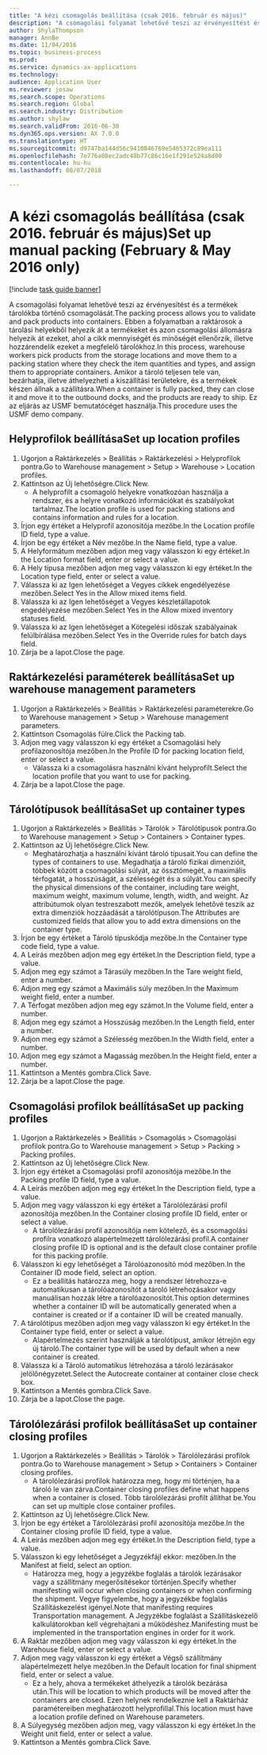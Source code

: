 ```yaml
--- 
title: "A kézi csomagolás beállítása (csak 2016. február és május)"
description: "A csomagolási folyamat lehetővé teszi az érvényesítést és a termékek tárolókba történő csomagolását."
author: ShylaThompson
manager: AnnBe
ms.date: 11/04/2016
ms.topic: business-process
ms.prod: 
ms.service: dynamics-ax-applications
ms.technology: 
audience: Application User
ms.reviewer: josaw
ms.search.scope: Operations
ms.search.region: Global
ms.search.industry: Distribution
ms.author: shylaw
ms.search.validFrom: 2016-06-30
ms.dyn365.ops.version: AX 7.0.0
ms.translationtype: HT
ms.sourcegitcommit: d9747ba144d56c9410846769e5465372c89ea111
ms.openlocfilehash: 7e776a08ec2adc48b77c86c16e1f291e524a8d00
ms.contentlocale: hu-hu
ms.lasthandoff: 08/07/2018

---
```

# <a name="set-up-manual-packing-february--may-2016-only"></a><span data-ttu-id="1d284-103">A kézi csomagolás beállítása (csak 2016. február és május)</span><span class="sxs-lookup"><span data-stu-id="1d284-103">Set up manual packing (February & May 2016 only)</span></span>

[!include [task guide banner](../../includes/task-guide-banner.md)]

<span data-ttu-id="1d284-104">A csomagolási folyamat lehetővé teszi az érvényesítést és a termékek tárolókba történő csomagolását.</span><span class="sxs-lookup"><span data-stu-id="1d284-104">The packing process allows you to validate and pack products into containers.</span></span> <span data-ttu-id="1d284-105">Ebben a folyamatban a raktárosok a tárolási helyekből helyezik át a termékeket és azon csomagolási állomásra helyezik át ezeket, ahol a cikk mennyiségét és minőségét ellenőrzik, illetve hozzárendelik ezeket a megfelelő tárolókhoz.</span><span class="sxs-lookup"><span data-stu-id="1d284-105">In this process, warehouse workers pick products from the storage locations and move them to a packing station where they check the item quantities and types, and assign them to appropriate containers.</span></span> <span data-ttu-id="1d284-106">Amikor a tároló teljesen tele van, bezárhatja, illetve áthelyezheti a kiszállítási területekre, és a termékek készen állnak a szállításra.</span><span class="sxs-lookup"><span data-stu-id="1d284-106">When a container is fully packed, they can close it and move it to the outbound docks, and the products are ready to ship.</span></span> <span data-ttu-id="1d284-107">Ez az eljárás az USMF bemutatócéget használja.</span><span class="sxs-lookup"><span data-stu-id="1d284-107">This procedure uses the USMF demo company.</span></span>


## <a name="set-up-location-profiles"></a><span data-ttu-id="1d284-108">Helyprofilok beállítása</span><span class="sxs-lookup"><span data-stu-id="1d284-108">Set up location profiles</span></span>
1. <span data-ttu-id="1d284-109">Ugorjon a Raktárkezelés > Beállítás > Raktárkezelési > Helyprofilok pontra.</span><span class="sxs-lookup"><span data-stu-id="1d284-109">Go to Warehouse management > Setup > Warehouse > Location profiles.</span></span>
2. <span data-ttu-id="1d284-110">Kattintson az Új lehetőségre.</span><span class="sxs-lookup"><span data-stu-id="1d284-110">Click New.</span></span>
    * <span data-ttu-id="1d284-111">A helyprofilt a csomagoló helyekre vonatkozóan használja a rendszer, és a helyre vonatkozó információkat és szabályokat tartalmaz.</span><span class="sxs-lookup"><span data-stu-id="1d284-111">The location profile is used for packing stations and contains information and rules for a location.</span></span>  
3. <span data-ttu-id="1d284-112">Írjon egy értéket a Helyprofil azonosítója mezőbe.</span><span class="sxs-lookup"><span data-stu-id="1d284-112">In the Location profile ID field, type a value.</span></span>
4. <span data-ttu-id="1d284-113">Írjon be egy értéket a Név mezőbe.</span><span class="sxs-lookup"><span data-stu-id="1d284-113">In the Name field, type a value.</span></span>
5. <span data-ttu-id="1d284-114">A Helyformátum mezőben adjon meg vagy válasszon ki egy értéket.</span><span class="sxs-lookup"><span data-stu-id="1d284-114">In the Location format field, enter or select a value.</span></span>
6. <span data-ttu-id="1d284-115">A Hely típusa mezőben adjon meg vagy válasszon ki egy értéket.</span><span class="sxs-lookup"><span data-stu-id="1d284-115">In the Location type field, enter or select a value.</span></span>
7. <span data-ttu-id="1d284-116">Válassza ki az Igen lehetőséget a Vegyes cikkek engedélyezése mezőben.</span><span class="sxs-lookup"><span data-stu-id="1d284-116">Select Yes in the Allow mixed items field.</span></span>
8. <span data-ttu-id="1d284-117">Válassza ki az Igen lehetőséget a Vegyes készletállapotok engedélyezése mezőben.</span><span class="sxs-lookup"><span data-stu-id="1d284-117">Select Yes in the Allow mixed  inventory statuses field.</span></span>
9. <span data-ttu-id="1d284-118">Válassza ki az Igen lehetőséget a Kötegelési időszak szabályainak felülbírálása mezőben.</span><span class="sxs-lookup"><span data-stu-id="1d284-118">Select Yes in the Override rules for batch days field.</span></span>
10. <span data-ttu-id="1d284-119">Zárja be a lapot.</span><span class="sxs-lookup"><span data-stu-id="1d284-119">Close the page.</span></span>

## <a name="set-up-warehouse-management-parameters"></a><span data-ttu-id="1d284-120">Raktárkezelési paraméterek beállítása</span><span class="sxs-lookup"><span data-stu-id="1d284-120">Set up warehouse management parameters</span></span> 
1. <span data-ttu-id="1d284-121">Ugorjon a Raktárkezelés > Beállítás > Raktárkezelési paraméterekre.</span><span class="sxs-lookup"><span data-stu-id="1d284-121">Go to Warehouse management > Setup > Warehouse management parameters.</span></span>
2. <span data-ttu-id="1d284-122">Kattintson Csomagolás fülre.</span><span class="sxs-lookup"><span data-stu-id="1d284-122">Click the Packing tab.</span></span>
3. <span data-ttu-id="1d284-123">Adjon meg vagy válasszon ki egy értéket a Csomagolási hely profilazonosítója mezőben.</span><span class="sxs-lookup"><span data-stu-id="1d284-123">In the Profile ID for packing location field, enter or select a value.</span></span>
    * <span data-ttu-id="1d284-124">Válassza ki a csomagolásra használni kívánt helyprofilt.</span><span class="sxs-lookup"><span data-stu-id="1d284-124">Select the location profile that you want to use for packing.</span></span>  
4. <span data-ttu-id="1d284-125">Zárja be a lapot.</span><span class="sxs-lookup"><span data-stu-id="1d284-125">Close the page.</span></span>

## <a name="set-up-container-types"></a><span data-ttu-id="1d284-126">Tárolótípusok beállítása</span><span class="sxs-lookup"><span data-stu-id="1d284-126">Set up container types</span></span>
1. <span data-ttu-id="1d284-127">Ugorjon a Raktárkezelés > Beállítás > Tárolók > Tárolótípusok pontra.</span><span class="sxs-lookup"><span data-stu-id="1d284-127">Go to Warehouse management > Setup > Containers > Container types.</span></span>
2. <span data-ttu-id="1d284-128">Kattintson az Új lehetőségre.</span><span class="sxs-lookup"><span data-stu-id="1d284-128">Click New.</span></span>
    * <span data-ttu-id="1d284-129">Meghatározhatja a használni kívánt tároló típusait.</span><span class="sxs-lookup"><span data-stu-id="1d284-129">You can define the types of containers to use.</span></span> <span data-ttu-id="1d284-130">Megadhatja a tároló fizikai dimenzióit, többek között a csomagolási súlyát, az össztömegét, a maximális térfogatát, a hosszúságát, a szélességét és a súlyát.</span><span class="sxs-lookup"><span data-stu-id="1d284-130">You can specify the physical dimensions of the container, including tare weight, maximum weight, maximum volume, length, width, and weight.</span></span>  <span data-ttu-id="1d284-131">Az attribútumok olyan testreszabott mezők, amelyek lehetővé teszik az extra dimenziók hozzáadását a tárolótípuson.</span><span class="sxs-lookup"><span data-stu-id="1d284-131">The Attributes are customized fields that allow you to add extra dimensions on the container type.</span></span>     
3. <span data-ttu-id="1d284-132">Írjon be egy értéket a Tároló típuskódja mezőbe.</span><span class="sxs-lookup"><span data-stu-id="1d284-132">In the Container type code field, type a value.</span></span>
4. <span data-ttu-id="1d284-133">A Leírás mezőben adjon meg egy értéket.</span><span class="sxs-lookup"><span data-stu-id="1d284-133">In the Description field, type a value.</span></span>
5. <span data-ttu-id="1d284-134">Adjon meg egy számot a Tárasúly mezőben.</span><span class="sxs-lookup"><span data-stu-id="1d284-134">In the Tare weight field, enter a number.</span></span>
6. <span data-ttu-id="1d284-135">Adjon meg egy számot a Maximális súly mezőben.</span><span class="sxs-lookup"><span data-stu-id="1d284-135">In the Maximum weight field, enter a number.</span></span>
7. <span data-ttu-id="1d284-136">A Térfogat mezőben adjon meg egy számot.</span><span class="sxs-lookup"><span data-stu-id="1d284-136">In the Volume field, enter a number.</span></span>
8. <span data-ttu-id="1d284-137">Adjon meg egy számot a Hosszúság mezőben.</span><span class="sxs-lookup"><span data-stu-id="1d284-137">In the Length field, enter a number.</span></span>
9. <span data-ttu-id="1d284-138">Adjon meg egy számot a Szélesség mezőben.</span><span class="sxs-lookup"><span data-stu-id="1d284-138">In the Width field, enter a number.</span></span>
10. <span data-ttu-id="1d284-139">Adjon meg egy számot a Magasság mezőben.</span><span class="sxs-lookup"><span data-stu-id="1d284-139">In the Height field, enter a number.</span></span>
11. <span data-ttu-id="1d284-140">Kattintson a Mentés gombra.</span><span class="sxs-lookup"><span data-stu-id="1d284-140">Click Save.</span></span>
12. <span data-ttu-id="1d284-141">Zárja be a lapot.</span><span class="sxs-lookup"><span data-stu-id="1d284-141">Close the page.</span></span>

## <a name="set-up-packing-profiles"></a><span data-ttu-id="1d284-142">Csomagolási profilok beállítása</span><span class="sxs-lookup"><span data-stu-id="1d284-142">Set up packing profiles</span></span>
1. <span data-ttu-id="1d284-143">Ugorjon a Raktárkezelés > Beállítás > Csomagolás > Csomagolási profilok pontra.</span><span class="sxs-lookup"><span data-stu-id="1d284-143">Go to Warehouse management > Setup > Packing > Packing profiles.</span></span>
2. <span data-ttu-id="1d284-144">Kattintson az Új lehetőségre.</span><span class="sxs-lookup"><span data-stu-id="1d284-144">Click New.</span></span>
3. <span data-ttu-id="1d284-145">Írjon egy értéket a Csomagolási profil azonosítója mezőbe.</span><span class="sxs-lookup"><span data-stu-id="1d284-145">In the Packing profile ID field, type a value.</span></span>
4. <span data-ttu-id="1d284-146">A Leírás mezőben adjon meg egy értéket.</span><span class="sxs-lookup"><span data-stu-id="1d284-146">In the Description field, type a value.</span></span>
5. <span data-ttu-id="1d284-147">Adjon meg vagy válasszon ki egy értéket a Tárolólezárási profil azonosítója mezőben.</span><span class="sxs-lookup"><span data-stu-id="1d284-147">In the Container closing profile ID field, enter or select a value.</span></span>
    * <span data-ttu-id="1d284-148">A tárolólezárási profil azonosítója nem kötelező, és a csomagolási profilra vonatkozó alapértelmezett tárolólezárási profil.</span><span class="sxs-lookup"><span data-stu-id="1d284-148">A container closing profile ID is optional and is the default close container profile for this packing profile.</span></span>  
6. <span data-ttu-id="1d284-149">Válasszon ki egy lehetőséget a Tárolóazonosító mód mezőben.</span><span class="sxs-lookup"><span data-stu-id="1d284-149">In the Container ID mode field, select an option.</span></span>
    * <span data-ttu-id="1d284-150">Ez a beállítás határozza meg, hogy a rendszer létrehozza-e automatikusan a tárolóazonosítót a tároló létrehozásakor vagy manuálisan hozzák létre a tárolóazonosítót.</span><span class="sxs-lookup"><span data-stu-id="1d284-150">This option determines whether a container ID will be automatically generated when a container is created or if a container ID will be created manually.</span></span>  
7. <span data-ttu-id="1d284-151">A tárolótípus mezőben adjon meg vagy válasszon ki egy értéket.</span><span class="sxs-lookup"><span data-stu-id="1d284-151">In the Container type field, enter or select a value.</span></span>
    * <span data-ttu-id="1d284-152">Alapértelmezés szerint használják a tárolótípust, amikor létrejön egy új tároló.</span><span class="sxs-lookup"><span data-stu-id="1d284-152">The container type will be used by default when a new container is created.</span></span>  
8. <span data-ttu-id="1d284-153">Válassza ki a Tároló automatikus létrehozása a tároló lezárásakor jelölőnégyzetet.</span><span class="sxs-lookup"><span data-stu-id="1d284-153">Select the Autocreate container at container close check box.</span></span>
9. <span data-ttu-id="1d284-154">Kattintson a Mentés gombra.</span><span class="sxs-lookup"><span data-stu-id="1d284-154">Click Save.</span></span>
10. <span data-ttu-id="1d284-155">Zárja be a lapot.</span><span class="sxs-lookup"><span data-stu-id="1d284-155">Close the page.</span></span>

## <a name="set-up-container-closing-profiles"></a><span data-ttu-id="1d284-156">Tárolólezárási profilok beállítása</span><span class="sxs-lookup"><span data-stu-id="1d284-156">Set up container closing profiles</span></span>
1. <span data-ttu-id="1d284-157">Ugorjon a Raktárkezelés > Beállítás > Tárolók > Tárolólezárási profilok pontra.</span><span class="sxs-lookup"><span data-stu-id="1d284-157">Go to Warehouse management > Setup > Containers > Container closing profiles.</span></span>
    * <span data-ttu-id="1d284-158">A tárolólezárási profilok határozza meg, hogy mi történjen, ha a tároló le van zárva.</span><span class="sxs-lookup"><span data-stu-id="1d284-158">Container closing profiles define what happens when a container is closed.</span></span> <span data-ttu-id="1d284-159">Több tárolólezárási profilt állíthat be.</span><span class="sxs-lookup"><span data-stu-id="1d284-159">You can set up multiple close container profiles.</span></span>       
2. <span data-ttu-id="1d284-160">Kattintson az Új lehetőségre.</span><span class="sxs-lookup"><span data-stu-id="1d284-160">Click New.</span></span>
3. <span data-ttu-id="1d284-161">Írjon be egy értéket a Tárolólezárási profil azonosítója mezőbe.</span><span class="sxs-lookup"><span data-stu-id="1d284-161">In the Container closing profile ID field, type a value.</span></span>
4. <span data-ttu-id="1d284-162">A Leírás mezőben adjon meg egy értéket.</span><span class="sxs-lookup"><span data-stu-id="1d284-162">In the Description field, type a value.</span></span>
5. <span data-ttu-id="1d284-163">Válasszon ki egy lehetőséget a Jegyzékfájl ekkor: mezőben.</span><span class="sxs-lookup"><span data-stu-id="1d284-163">In the Manifest at field, select an option.</span></span>
    * <span data-ttu-id="1d284-164">Határozza meg, hogy a jegyzékbe foglalás a tárolók lezárásakor vagy a szállítmány megerősítésekor történjen.</span><span class="sxs-lookup"><span data-stu-id="1d284-164">Specify whether manifesting will occur when closing containers or when confirming the shipment.</span></span> <span data-ttu-id="1d284-165">Vegye figyelembe, hogy a jegyzékbe foglalás Szállításkezelést igényel.</span><span class="sxs-lookup"><span data-stu-id="1d284-165">Note that manifesting requires Transportation management.</span></span> <span data-ttu-id="1d284-166">A Jegyzékbe foglalást a Szállításkezelő kalkulátorokban kell végrehajtani a működéshez.</span><span class="sxs-lookup"><span data-stu-id="1d284-166">Manifesting must be implemented in the transportation engines in order for it work.</span></span>  
6. <span data-ttu-id="1d284-167">A Raktár mezőben adjon meg vagy válasszon ki egy értéket.</span><span class="sxs-lookup"><span data-stu-id="1d284-167">In the Warehouse field, enter or select a value.</span></span>
7. <span data-ttu-id="1d284-168">Adjon meg vagy válasszon ki egy értéket a Végső szállítmány alapértelmezett helye mezőben.</span><span class="sxs-lookup"><span data-stu-id="1d284-168">In the Default location for final shipment field, enter or select a value.</span></span>
    * <span data-ttu-id="1d284-169">Ez a hely, ahova a termékeket áthelyezik a tárolók bezárása után.</span><span class="sxs-lookup"><span data-stu-id="1d284-169">This will be location to which products will be moved after the containers are closed.</span></span> <span data-ttu-id="1d284-170">Ezen helynek rendelkeznie kell a Raktárház paramétereiben meghatározott helyprofillal.</span><span class="sxs-lookup"><span data-stu-id="1d284-170">This location must have a location profile defined on Warehouse parameters.</span></span>  
8. <span data-ttu-id="1d284-171">A Súlyegység mezőben adjon meg, vagy válasszon ki egy értéket.</span><span class="sxs-lookup"><span data-stu-id="1d284-171">In the Weight unit field, enter or select a value.</span></span>
9. <span data-ttu-id="1d284-172">Kattintson a Mentés gombra.</span><span class="sxs-lookup"><span data-stu-id="1d284-172">Click Save.</span></span>


